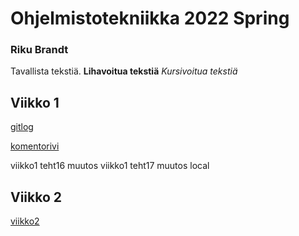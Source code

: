# Ohjelmistotekniikka 2022 Spring 
### Riku Brandt

Tavallista tekstiä.
**Lihavoitua tekstiä**
*Kursivoitua tekstiä*

## Viikko 1
[gitlog](https://github.com/rikubrandt/ot-tehtavat/blob/main/laskarit/viikko1/gitlog.txt) 

[komentorivi](https://github.com/rikubrandt/ot-tehtavat/blob/main/laskarit/viikko1/komentorivi.txt)

viikko1 teht16 muutos
viikko1 teht17 muutos local

## Viikko 2
[viikko2 ](https://github.com/rikubrandt/ot-tehtavat/blob/main/laskarit/viikko2) 

